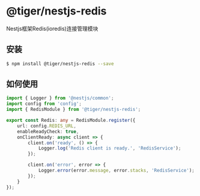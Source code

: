 # @tiger/nestjs-redis

Nestjs框架Redis(ioredis)连接管理模块

## 安装

```bash
$ npm install @tiger/nestjs-redis --save
```

## 如何使用

```typescript
import { Logger } from '@nestjs/common';
import config from 'config';
import { RedisModule } from '@tiger/nestjs-redis';

export const Redis: any = RedisModule.register({
    url: config.REDIS_URL,
    enableReadyCheck: true,
    onClientReady: async client => {
        client.on('ready', () => {
            Logger.log('Redis client is ready.', 'RedisService');
        });

        client.on('error', error => {
            Logger.error(error.message, error.stacks, 'RedisService');
        });
    }
});

```
